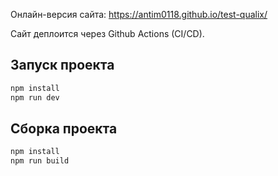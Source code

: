 Онлайн-версия сайта: https://antim0118.github.io/test-qualix/

Сайт деплоится через Github Actions (CI/CD).

## Запуск проекта

```js
npm install
npm run dev
```

## Сборка проекта

```js
npm install
npm run build
```
